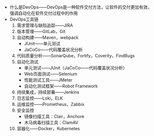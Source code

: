 * 什么是DevOps——DevOps是一种软件交付方法，让软件的交付更加有效，强调自动化在软件交付过程中的作用
* DevOps工具链
  1. 需求管理与缺陷追踪——JIRA
  2. 版本管理——GitLab，Git
  3. 自动构建——Maven，webpack
     * JUnit——单元测试
     * JaCoCo——代码覆盖状况分析
  4. 代码质量分析——SonarQube，Fortify，Coverity，FindBugs
  5. 自动化测试
     * 单元测试——JUnit（JaCoCo——代码覆盖状况分析）
     * Web页面测试——Selenium
     * 性能测试工具——JMeter
     * 自动化测试框架——Robot Framework
  6. 持续集成，持续部署——Jenkins
  7. 日志监控——Loki，ELK
  8. 运维监控——Prometheus，Zabbix
  9. 安全监控
     * 镜像扫描工具：Clair，Anchore
     * 木马病毒扫描工具：ClamAV
  10. 容器化——Docker，Kubernetes


